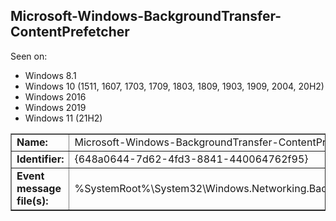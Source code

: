 ## Microsoft-Windows-BackgroundTransfer-ContentPrefetcher

Seen on:
* Windows 8.1
* Windows 10 (1511, 1607, 1703, 1709, 1803, 1809, 1903, 1909, 2004, 20H2)
* Windows 2016
* Windows 2019
* Windows 11 (21H2)

<table border="1" class="docutils">
  <tbody>
    <tr>
      <td><b>Name:</b></td>
      <td>Microsoft-Windows-BackgroundTransfer-ContentPrefetcher</td>
    </tr>
    <tr>
      <td><b>Identifier:</b></td>
      <td>{648a0644-7d62-4fd3-8841-440064762f95}</td>
    </tr>
    <tr>
      <td><b>Event message file(s):</b></td>
      <td>%SystemRoot%\System32\Windows.Networking.BackgroundTransfer.ContentPrefetchTask.dll</td>
    </tr>
  </tbody>
</table>

&nbsp;

